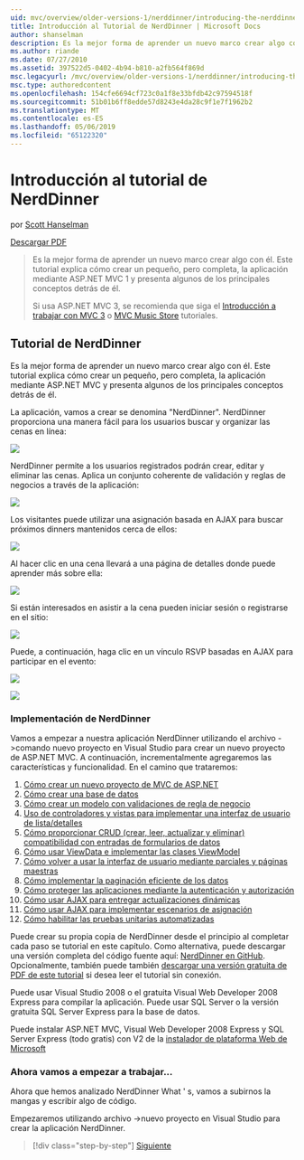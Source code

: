 ```yaml
---
uid: mvc/overview/older-versions-1/nerddinner/introducing-the-nerddinner-tutorial
title: Introducción al Tutorial de NerdDinner | Microsoft Docs
author: shanselman
description: Es la mejor forma de aprender un nuevo marco crear algo con él. Este tutorial le guía a través de cómo crear una aplicación pequeña, pero completa, mediante la configuración de ASP.NE...
ms.author: riande
ms.date: 07/27/2010
ms.assetid: 397522d5-0402-4b94-b810-a2fb564f869d
msc.legacyurl: /mvc/overview/older-versions-1/nerddinner/introducing-the-nerddinner-tutorial
msc.type: authoredcontent
ms.openlocfilehash: 154cfe6694cf723c0a1f8e33bfdb42c97594518f
ms.sourcegitcommit: 51b01b6ff8edde57d8243e4da28c9f1e7f1962b2
ms.translationtype: MT
ms.contentlocale: es-ES
ms.lasthandoff: 05/06/2019
ms.locfileid: "65122320"
---
```

# <a name="introducing-the-nerddinner-tutorial"></a>Introducción al tutorial de NerdDinner

por [Scott Hanselman](https://github.com/shanselman)

[Descargar PDF](http://aspnetmvcbook.s3.amazonaws.com/aspnetmvc-nerdinner_v1.pdf)

> Es la mejor forma de aprender un nuevo marco crear algo con él. Este tutorial explica cómo crear un pequeño, pero completa, la aplicación mediante ASP.NET MVC 1 y presenta algunos de los principales conceptos detrás de él.
> 
> Si usa ASP.NET MVC 3, se recomienda que siga el [Introducción a trabajar con MVC 3](../../older-versions/getting-started-with-aspnet-mvc3/cs/intro-to-aspnet-mvc-3.md) o [MVC Music Store](../../older-versions/mvc-music-store/mvc-music-store-part-1.md) tutoriales.

## <a name="nerddinner-tutorial"></a>Tutorial de NerdDinner

Es la mejor forma de aprender un nuevo marco crear algo con él. Este tutorial explica cómo crear un pequeño, pero completa, la aplicación mediante ASP.NET MVC y presenta algunos de los principales conceptos detrás de él.

La aplicación, vamos a crear se denomina "NerdDinner". NerdDinner proporciona una manera fácil para los usuarios buscar y organizar las cenas en línea:

![](introducing-the-nerddinner-tutorial/_static/image1.png)

NerdDinner permite a los usuarios registrados podrán crear, editar y eliminar las cenas. Aplica un conjunto coherente de validación y reglas de negocios a través de la aplicación:

![](introducing-the-nerddinner-tutorial/_static/image2.png)

Los visitantes puede utilizar una asignación basada en AJAX para buscar próximos dinners mantenidos cerca de ellos:

![](introducing-the-nerddinner-tutorial/_static/image3.png)

Al hacer clic en una cena llevará a una página de detalles donde puede aprender más sobre ella:

![](introducing-the-nerddinner-tutorial/_static/image4.png)

Si están interesados en asistir a la cena pueden iniciar sesión o registrarse en el sitio:

![](introducing-the-nerddinner-tutorial/_static/image5.png)

Puede, a continuación, haga clic en un vínculo RSVP basadas en AJAX para participar en el evento:

![](introducing-the-nerddinner-tutorial/_static/image6.png)

![](introducing-the-nerddinner-tutorial/_static/image7.png)

### <a name="implementing-nerddinner"></a>Implementación de NerdDinner

Vamos a empezar a nuestra aplicación NerdDinner utilizando el archivo -&gt;comando nuevo proyecto en Visual Studio para crear un nuevo proyecto de ASP.NET MVC. A continuación, incrementalmente agregaremos las características y funcionalidad. En el camino que trataremos:

1. [Cómo crear un nuevo proyecto de MVC de ASP.NET](create-a-new-aspnet-mvc-project.md)
2. [Cómo crear una base de datos](create-a-database.md)
3. [Cómo crear un modelo con validaciones de regla de negocio](build-a-model-with-business-rule-validations.md)
4. [Uso de controladores y vistas para implementar una interfaz de usuario de lista/detalles](use-controllers-and-views-to-implement-a-listingdetails-ui.md)
5. [Cómo proporcionar CRUD (crear, leer, actualizar y eliminar) compatibilidad con entradas de formularios de datos](provide-crud-create-read-update-delete-data-form-entry-support.md)
6. [Cómo usar ViewData e implementar las clases ViewModel](use-viewdata-and-implement-viewmodel-classes.md)
7. [Cómo volver a usar la interfaz de usuario mediante parciales y páginas maestras](re-use-ui-using-master-pages-and-partials.md)
8. [Cómo implementar la paginación eficiente de los datos](implement-efficient-data-paging.md)
9. [Cómo proteger las aplicaciones mediante la autenticación y autorización](secure-applications-using-authentication-and-authorization.md)
10. [Cómo usar AJAX para entregar actualizaciones dinámicas](use-ajax-to-deliver-dynamic-updates.md)
11. [Cómo usar AJAX para implementar escenarios de asignación](use-ajax-to-implement-mapping-scenarios.md)
12. [Cómo habilitar las pruebas unitarias automatizadas](enable-automated-unit-testing.md)

Puede crear su propia copia de NerdDinner desde el principio al completar cada paso se tutorial en este capítulo. Como alternativa, puede descargar una versión completa del código fuente aquí: [NerdDinner en GitHub](https://github.com/AspNetMVPSamples/NerdDinner). Opcionalmente, también puede también [descargar una versión gratuita de PDF de este tutorial](http://aspnetmvcbook.s3.amazonaws.com/aspnetmvc-nerdinner_v1.pdf) si desea leer el tutorial sin conexión.

Puede usar Visual Studio 2008 o el gratuita Visual Web Developer 2008 Express para compilar la aplicación. Puede usar SQL Server o la versión gratuita SQL Server Express para la base de datos.

Puede instalar ASP.NET MVC, Visual Web Developer 2008 Express y SQL Server Express (todo gratis) con V2 de la [instalador de plataforma Web de Microsoft](https://www.microsoft.com/web/downloads/platform.aspx)

### <a name="now-lets-get-started"></a>Ahora vamos a empezar a trabajar...

Ahora que hemos analizado NerdDinner What ' s, vamos a subirnos la mangas y escribir algo de código.

Empezaremos utilizando archivo -&gt;nuevo proyecto en Visual Studio para crear la aplicación NerdDinner.

> [!div class="step-by-step"]
> [Siguiente](create-a-new-aspnet-mvc-project.md)
